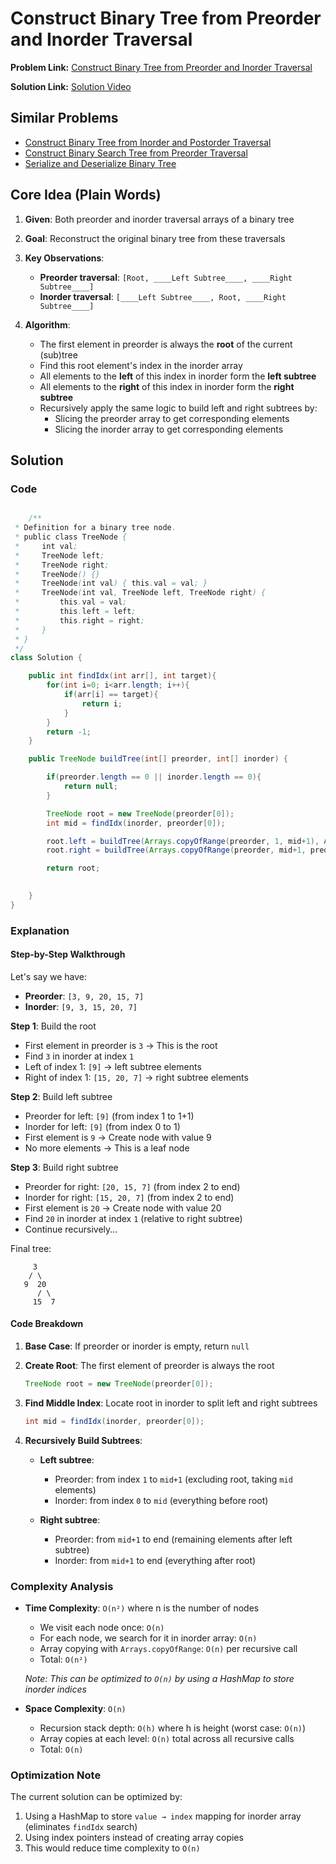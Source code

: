 # Construct Binary Tree from Preorder and Inorder Traversal

**Problem Link:** [Construct Binary Tree from Preorder and Inorder Traversal](https://leetcode.com/problems/construct-binary-tree-from-preorder-and-inorder-traversal/description/)

**Solution Link:** [Solution Video](https://neetcode.io/solutions/construct-binary-tree-from-preorder-and-inorder-traversal)

## Similar Problems

- [Construct Binary Tree from Inorder and Postorder Traversal](https://leetcode.com/problems/construct-binary-tree-from-inorder-and-postorder-traversal/)
- [Construct Binary Search Tree from Preorder Traversal](https://leetcode.com/problems/construct-binary-search-tree-from-preorder-traversal/)
- [Serialize and Deserialize Binary Tree](https://leetcode.com/problems/serialize-and-deserialize-binary-tree/submissions/1797635096/)

## Core Idea (Plain Words)

1. **Given**: Both preorder and inorder traversal arrays of a binary tree
2. **Goal**: Reconstruct the original binary tree from these traversals

3. **Key Observations**:
   - **Preorder traversal**: `[Root, ____Left Subtree____, ____Right Subtree____]`
   - **Inorder traversal**: `[____Left Subtree____, Root, ____Right Subtree____]`

4. **Algorithm**:
   - The first element in preorder is always the **root** of the current (sub)tree
   - Find this root element's index in the inorder array
   - All elements to the **left** of this index in inorder form the **left subtree**
   - All elements to the **right** of this index in inorder form the **right subtree**
   - Recursively apply the same logic to build left and right subtrees by:
     - Slicing the preorder array to get corresponding elements
     - Slicing the inorder array to get corresponding elements




## Solution

### Code

```java

    /**
 * Definition for a binary tree node.
 * public class TreeNode {
 *     int val;
 *     TreeNode left;
 *     TreeNode right;
 *     TreeNode() {}
 *     TreeNode(int val) { this.val = val; }
 *     TreeNode(int val, TreeNode left, TreeNode right) {
 *         this.val = val;
 *         this.left = left;
 *         this.right = right;
 *     }
 * }
 */
class Solution {

    public int findIdx(int arr[], int target){
        for(int i=0; i<arr.length; i++){
            if(arr[i] == target){
                return i;
            }
        }
        return -1;
    }

    public TreeNode buildTree(int[] preorder, int[] inorder) {

        if(preorder.length == 0 || inorder.length == 0){
            return null;
        }

        TreeNode root = new TreeNode(preorder[0]);
        int mid = findIdx(inorder, preorder[0]);

        root.left = buildTree(Arrays.copyOfRange(preorder, 1, mid+1), Arrays.copyOfRange(inorder, 0, mid));
        root.right = buildTree(Arrays.copyOfRange(preorder, mid+1, preorder.length), Arrays.copyOfRange(inorder, mid+1, inorder.length));

        return root;

        
    }
}

```

### Explanation

#### Step-by-Step Walkthrough

Let's say we have:
- **Preorder**: `[3, 9, 20, 15, 7]`
- **Inorder**: `[9, 3, 15, 20, 7]`

**Step 1**: Build the root
- First element in preorder is `3` → This is the root
- Find `3` in inorder at index `1`
- Left of index 1: `[9]` → left subtree elements
- Right of index 1: `[15, 20, 7]` → right subtree elements

**Step 2**: Build left subtree
- Preorder for left: `[9]` (from index 1 to 1+1)
- Inorder for left: `[9]` (from index 0 to 1)
- First element is `9` → Create node with value 9
- No more elements → This is a leaf node

**Step 3**: Build right subtree
- Preorder for right: `[20, 15, 7]` (from index 2 to end)
- Inorder for right: `[15, 20, 7]` (from index 2 to end)
- First element is `20` → Create node with value 20
- Find `20` in inorder at index `1` (relative to right subtree)
- Continue recursively...

Final tree:
```
     3
    / \
   9  20
      / \
     15  7
```

#### Code Breakdown

1. **Base Case**: If preorder or inorder is empty, return `null`

2. **Create Root**: The first element of preorder is always the root
   ```java
   TreeNode root = new TreeNode(preorder[0]);
   ```

3. **Find Middle Index**: Locate root in inorder to split left and right subtrees
   ```java
   int mid = findIdx(inorder, preorder[0]);
   ```

4. **Recursively Build Subtrees**:
   - **Left subtree**: 
     - Preorder: from index `1` to `mid+1` (excluding root, taking `mid` elements)
     - Inorder: from index `0` to `mid` (everything before root)
   
   - **Right subtree**:
     - Preorder: from `mid+1` to end (remaining elements after left subtree)
     - Inorder: from `mid+1` to end (everything after root)

### Complexity Analysis

- **Time Complexity**: `O(n²)` where n is the number of nodes
  - We visit each node once: `O(n)`
  - For each node, we search for it in inorder array: `O(n)`
  - Array copying with `Arrays.copyOfRange`: `O(n)` per recursive call
  - Total: `O(n²)`
  
  *Note: This can be optimized to `O(n)` by using a HashMap to store inorder indices*

- **Space Complexity**: `O(n)`
  - Recursion stack depth: `O(h)` where h is height (worst case: `O(n)`)
  - Array copies at each level: `O(n)` total across all recursive calls
  - Total: `O(n)`

### Optimization Note

The current solution can be optimized by:
1. Using a HashMap to store `value → index` mapping for inorder array (eliminates `findIdx` search)
2. Using index pointers instead of creating array copies
3. This would reduce time complexity to `O(n)`

